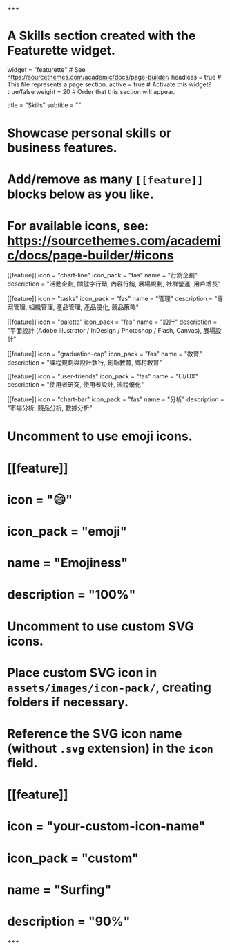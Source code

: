 +++
# A Skills section created with the Featurette widget.
widget = "featurette"  # See https://sourcethemes.com/academic/docs/page-builder/
headless = true  # This file represents a page section.
active = true  # Activate this widget? true/false
weight = 20  # Order that this section will appear.

title = "Skills"
subtitle = ""

# Showcase personal skills or business features.
# 
# Add/remove as many `[[feature]]` blocks below as you like.
# 
# For available icons, see: https://sourcethemes.com/academic/docs/page-builder/#icons

[[feature]]
  icon = "chart-line"
  icon_pack = "fas"
  name = "行銷企劃"
  description = "活動企劃, 關鍵字行銷, 內容行銷, 展場規劃, 社群營運, 用戶增長"
  
[[feature]]
  icon = "tasks"
  icon_pack = "fas"
  name = "管理"
  description = "專案管理, 組織管理, 產品管理, 產品優化, 競品策略"  
  
[[feature]]
  icon = "palette"
  icon_pack = "fas"
  name = "設計"
  description = "平面設計 (Adobe Illustrator / InDesign / Photoshop / Flash, Canvas), 展場設計"
  
[[feature]]
  icon = "graduation-cap"
  icon_pack = "fas"
  name = "教育"
  description = "課程規劃與設計執行, 創新教育, 鄉村教育"

[[feature]]
  icon = "user-friends"
  icon_pack = "fas"
  name = "UI/UX"
  description = "使用者研究, 使用者設計, 流程優化"
  
[[feature]]
  icon = "chart-bar"
  icon_pack = "fas"
  name = "分析"
  description = "市場分析, 競品分析, 數據分析"

# Uncomment to use emoji icons.
# [[feature]]
#  icon = ":smile:"
#  icon_pack = "emoji"
#  name = "Emojiness"
#  description = "100%"  

# Uncomment to use custom SVG icons.
# Place custom SVG icon in `assets/images/icon-pack/`, creating folders if necessary.
# Reference the SVG icon name (without `.svg` extension) in the `icon` field.
# [[feature]]
#  icon = "your-custom-icon-name"
#  icon_pack = "custom"
#  name = "Surfing"
#  description = "90%"

+++
